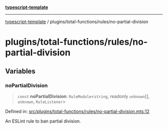 [**typescript-template**](../../../README.md)

---

[typescript-template](../../../README.md) / plugins/total-functions/rules/no-partial-division

# plugins/total-functions/rules/no-partial-division

## Variables

### noPartialDivision

> `const` **noPartialDivision**: `RuleModule`\<`string`, readonly `unknown`[], `unknown`, `RuleListener`\>

Defined in: [src/plugins/total-functions/rules/no-partial-division.mts:12](https://github.com/noshiro-pf/eslint-config-typed/blob/main/src/plugins/total-functions/rules/no-partial-division.mts#L12)

An ESLint rule to ban partial division.
